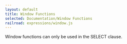 ```yaml
---
layout: default
title: Window Functions
selected: Documentation/Window Functions
railroad: expressions/window.js
---
```

<div id="rrdiagram"></div>

Window functions can only be used in the SELECT clause.